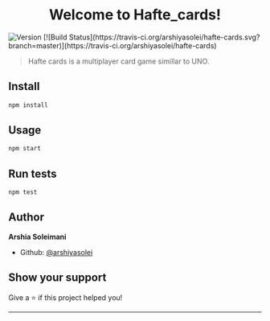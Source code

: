 <h1 align="center">Welcome to Hafte_cards!</h1>
<p>
  <img alt="Version" src="https://img.shields.io/badge/version-0.0.1-blue.svg?cacheSeconds=2592000" />
[![Build Status](https://travis-ci.org/arshiyasolei/hafte-cards.svg?branch=master)](https://travis-ci.org/arshiyasolei/hafte-cards)
</p>

> Hafte cards is a multiplayer card game simillar to UNO.

## Install

```sh
npm install
```

## Usage

```sh
npm start
```

## Run tests

```sh
npm test
```

## Author

**Arshia Soleimani**

* Github: [@arshiyasolei](https://github.com/arshiyasolei)

## Show your support

Give a ⭐️ if this project helped you!

***
